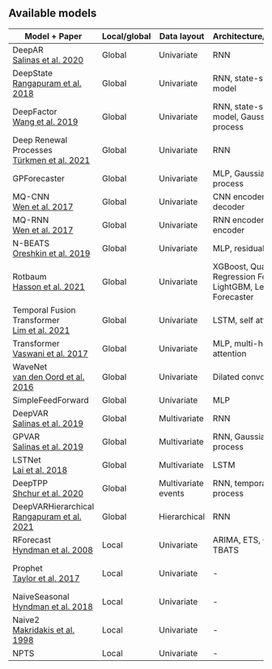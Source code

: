 ## Available models

Model + Paper                                                | Local/global | Data layout              | Architecture/method | Implementation
-------------------------------------------------------------|--------------|--------------------------|---------------------|----------------
DeepAR<br>[Salinas et al. 2020][Salinas2020]                 | Global       | Univariate               | RNN | [MXNet][DeepAR_mx], [PyTorch][DeepAR_torch]
DeepState<br>[Rangapuram et al. 2018][Rangapuram2018]        | Global       | Univariate               | RNN, state-space model | [MXNet][DeepState]
DeepFactor<br>[Wang et al. 2019][Wang2019]                   | Global       | Univariate               | RNN, state-space model, Gaussian process | [MXNet][DeepFactor]
Deep Renewal Processes<br>[Türkmen et al. 2021][Turkmen2021] | Global       | Univariate               | RNN | [MXNet][DeepRenewal]
GPForecaster                                                 | Global       | Univariate               | MLP, Gaussian process | [MXNet][GP]
MQ-CNN<br>[Wen et al. 2017][Wen2017]                         | Global       | Univariate               | CNN encoder, MLP decoder | [MXNet][MQDNN]
MQ-RNN<br>[Wen et al. 2017][Wen2017]                         | Global       | Univariate               | RNN encoder, MLP encoder | [MXNet][MQDNN]
N-BEATS<br>[Oreshkin et al. 2019][Oreshkin2019]              | Global       | Univariate               | MLP, residual links | [MXNet][NBeats]
Rotbaum<br>[Hasson et al. 2021][Hasson2021]                  | Global       | Univariate               | XGBoost, Quantile Regression Forests, LightGBM, Level Set Forecaster | [Numpy][Rotbaum]
Temporal Fusion Transformer<br>[Lim et al. 2021][Lim2021]    | Global       | Univariate               | LSTM, self attention | [MXNet][TFT_mx], [PyTorch][TFT_torch] 
Transformer<br>[Vaswani et al. 2017][Vaswani2017]            | Global       | Univariate               | MLP, multi-head attention | [MXNet][Transformer]
WaveNet<br>[van den Oord et al. 2016][vanDenOord2016]        | Global       | Univariate               | Dilated convolution | [MXNet][WaveNet]
SimpleFeedForward                                            | Global       | Univariate               | MLP | [MXNet][SFF_mx], [PyTorch][SFF_torch]
DeepVAR<br>[Salinas et al. 2019][Salinas2019]                | Global       | Multivariate             | RNN | [MXNet][DeepVAR]
GPVAR<br>[Salinas et al. 2019][Salinas2019]                  | Global       | Multivariate             | RNN, Gaussian process | [MXNet][GPVAR]
LSTNet<br>[Lai et al. 2018][Lai2018]                         | Global       | Multivariate             | LSTM | [MXNet][LSTNet]
DeepTPP<br>[Shchur et al. 2020][Shchur2020]                  | Global       | Multivariate events      | RNN, temporal point process | [MXNet][DeepTPP]
DeepVARHierarchical<br>[Rangapuram et al. 2021][Rangapuram2021]                  | Global       | Hierarchical             | RNN | [MXNet][DeepVARHierarchical]
RForecast<br>[Hyndman et al. 2008][Hyndman2008]              | Local        | Univariate               | ARIMA, ETS, Croston, TBATS | [Wrapped R package][RForecast]
Prophet<br>[Taylor et al. 2017][Taylor2017]                  | Local        | Univariate               | - | [Wrapped Python package][Prophet]
NaiveSeasonal<br>[Hyndman et al. 2018][Hyndman2018]          | Local        | Univariate               | - | [Numpy][NaiveSeasonal]
Naive2<br>[Makridakis et al. 1998][Makridakis1998]           | Local        | Univariate               | - | [Numpy][Naive2]
NPTS                                                         | Local        | Univariate               | - | [Numpy][NPTS]

<!-- Links to bibliography -->

[Rangapuram2021]: https://proceedings.mlr.press/v139/rangapuram21a.html
[Salinas2020]: https://doi.org/10.1016/j.ijforecast.2019.07.001
[Rangapuram2018]: https://papers.nips.cc/paper/2018/hash/5cf68969fb67aa6082363a6d4e6468e2-Abstract.html
[Wang2019]: https://proceedings.mlr.press/v97/wang19k.html
[Turkmen2021]: https://journals.plos.org/plosone/article?id=10.1371/journal.pone.0259764
[Wen2017]: https://arxiv.org/abs/1711.11053
[Oreshkin2019]: https://openreview.net/forum?id=r1ecqn4YwB
[Hasson2021]: https://openreview.net/forum?id=VD3TMzyxKK
[Lim2021]: https://doi.org/10.1016/j.ijforecast.2021.03.012
[Vaswani2017]: https://papers.nips.cc/paper/2017/hash/3f5ee243547dee91fbd053c1c4a845aa-Abstract.html
[vanDenOord2016]: https://arxiv.org/abs/1609.03499
[Salinas2019]: https://proceedings.neurips.cc/paper/2019/hash/0b105cf1504c4e241fcc6d519ea962fb-Abstract.html
[Lai2018]: https://doi.org/10.1145/3209978.3210006
[Shchur2020]: https://arxiv.org/pdf/1909.12127
[Hyndman2008]: https://www.jstatsoft.org/article/view/v027i03
[Taylor2017]: https://doi.org/10.1080/00031305.2017.1380080
[Hyndman2018]: https://otexts.com/fpp2/simple-methods.html#seasonal-na%C3%AFve-method
[Makridakis1998]: https://www.wiley.com/en-ie/Forecasting:+Methods+and+Applications,+3rd+Edition-p-9780471532330

<!-- Links to code -->

[DeepAR_mx]: https://github.com/awslabs/gluonts/blob/dev/src/gluonts/mx/model/deepar/_estimator.py
[DeepAR_torch]: https://github.com/awslabs/gluonts/blob/dev/src/gluonts/torch/model/deepar/estimator.py
[DeepState]: https://github.com/awslabs/gluonts/blob/dev/src/gluonts/mx/model/deepstate/_estimator.py
[DeepFactor]: https://github.com/awslabs/gluonts/blob/dev/src/gluonts/mx/model/deep_factor/_estimator.py
[DeepRenewal]: https://github.com/awslabs/gluonts/blob/dev/src/gluonts/mx/model/renewal/_estimator.py
[GP]: https://github.com/awslabs/gluonts/blob/dev/src/gluonts/mx/model/gp_forecaster/_estimator.py
[MQDNN]: https://github.com/awslabs/gluonts/blob/dev/src/gluonts/mx/model/seq2seq/_mq_dnn_estimator.py
[NBeats]: https://github.com/awslabs/gluonts/blob/dev/src/gluonts/mx/model/n_beats/_estimator.py
[Rotbaum]: https://github.com/awslabs/gluonts/blob/dev/src/gluonts/ext/rotbaum/_estimator.py
[TFT_mx]: https://github.com/awslabs/gluonts/blob/dev/src/gluonts/mx/model/tft/_estimator.py
[TFT_torch]: https://github.com/awslabs/gluonts/blob/dev/src/gluonts/torch/model/tft/estimator.py
[Transformer]: https://github.com/awslabs/gluonts/blob/dev/src/gluonts/mx/model/transformer/_estimator.py
[WaveNet]: https://github.com/awslabs/gluonts/blob/dev/src/gluonts/mx/model/wavenet/_estimator.py
[SFF_mx]: https://github.com/awslabs/gluonts/blob/dev/src/gluonts/mx/model/simple_feedforward/_estimator.py
[SFF_torch]: https://github.com/awslabs/gluonts/blob/dev/src/gluonts/torch/model/simple_feedforward/estimator.py
[DeepVAR]: https://github.com/awslabs/gluonts/blob/dev/src/gluonts/mx/model/deepvar/_estimator.py
[DeepVARHierarchical]: https://github.com/awslabs/gluonts/blob/dev/src/gluonts/mx/model/deepvar_hierarchical/_estimator.py
[GPVAR]: https://github.com/awslabs/gluonts/blob/dev/src/gluonts/mx/model/gpvar/_estimator.py
[LSTNet]: https://github.com/awslabs/gluonts/blob/dev/src/gluonts/mx/model/lstnet/_estimator.py
[DeepTPP]: https://github.com/awslabs/gluonts/blob/dev/src/gluonts/mx/model/tpp/deeptpp/_estimator.py
[RForecast]: https://github.com/awslabs/gluonts/blob/dev/src/gluonts/ext/r_forecast/_predictor.py
[Prophet]: https://github.com/awslabs/gluonts/blob/dev/src/gluonts/ext/prophet/_predictor.py
[NaiveSeasonal]: https://github.com/awslabs/gluonts/blob/dev/src/gluonts/model/seasonal_naive/_predictor.py
[Naive2]: https://github.com/awslabs/gluonts/blob/dev/src/gluonts/ext/naive_2/_predictor.py
[NPTS]: https://github.com/awslabs/gluonts/blob/dev/src/gluonts/ext/npts/_predictor.py
